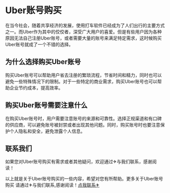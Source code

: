 # Uber账号购买

在当今社会，随着共享经济的发展，使用打车软件已经成为了人们出行的主要方式之一。而Uber作为其中的佼佼者，深受广大用户的喜爱。但是有些用户因为各种原因无法自己注册Uber账号，或者需要大量的账号来满足特定需求，这时候购买Uber账号就成了一个不错的选择。

## 为什么选择购买Uber账号

购买Uber账号可以帮助用户省去注册的繁琐流程，节省时间和精力，同时也可以避免一些特殊情况下的限制。对于一些特定的商业需求，购买Uber账号也可以帮助企业节约成本，提高效率。

## 购买Uber账号需要注意什么

在购买Uber账号时，用户需要注意账号的来源和可靠性。选择正规渠道和有口碑的供应商，可以避免账号被封禁或者出现其他问题。同时，购买账号时也要注意保护个人隐私和安全，避免泄露个人信息。

## 联系我们

如果您对Uber账号购买有需求或者其他疑问，欢迎通过✈与我们联系，感谢阅读！

以上就是关于Uber账号购买的一些内容，希望对您有所帮助。更多关于Uber账号购买 请通过✈与我们联系,感谢阅读！[点我联系✈](https://u.G208.com)